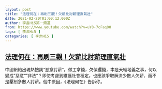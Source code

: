 ```yaml
---
layout: post
title: "法理何在：再刷三觀！欠薪比討薪理直氣壯"
date: 2021-02-20T01:00:12.000Z
author: 李肅Hi5第一頻道
from: https://www.youtube.com/watch?v=uY0-7cFaq00
tags: [ 李肃Hi5 ]
categories: [ 李肃Hi5 ]
---
```

<!--1613782812000-->
[法理何在：再刷三觀！欠薪比討薪理直氣壯](https://www.youtube.com/watch?v=uY0-7cFaq00)
------

<div>
中國網絡出現熱搜詞“惡意討薪”。做工拿錢，欠債還錢，本是天經地義之事，何以變成”惡意“”非法“？即使考慮到維護社會穩定，也應該爭取解決少數人欠薪，而不是壓制多數人討薪。個中原因，《法理何在》告訴你。
</div>
